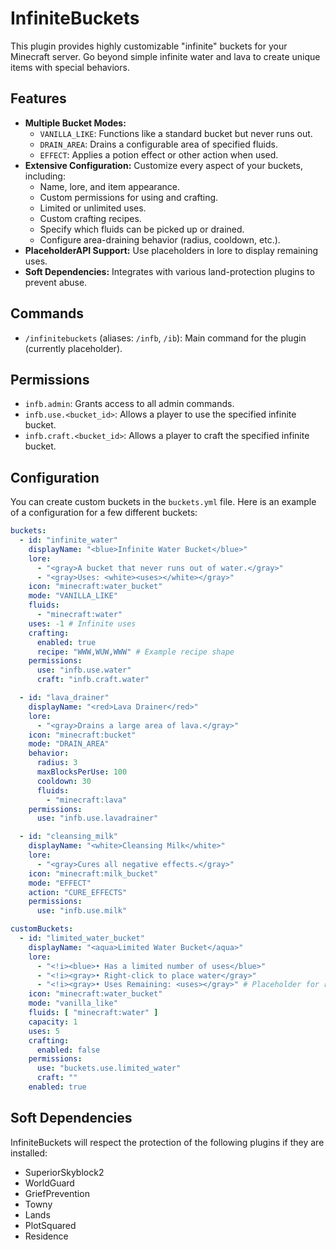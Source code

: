 # InfiniteBuckets

This plugin provides highly customizable "infinite" buckets for your Minecraft server. Go beyond simple infinite water and lava to create unique items with special behaviors.

## Features

*   **Multiple Bucket Modes:**
    *   `VANILLA_LIKE`: Functions like a standard bucket but never runs out.
    *   `DRAIN_AREA`: Drains a configurable area of specified fluids.
    *   `EFFECT`: Applies a potion effect or other action when used.
*   **Extensive Configuration:** Customize every aspect of your buckets, including:
    *   Name, lore, and item appearance.
    *   Custom permissions for using and crafting.
    *   Limited or unlimited uses.
    *   Custom crafting recipes.
    *   Specify which fluids can be picked up or drained.
    *   Configure area-draining behavior (radius, cooldown, etc.).
*   **PlaceholderAPI Support:** Use placeholders in lore to display remaining uses.
*   **Soft Dependencies:** Integrates with various land-protection plugins to prevent abuse.

## Commands

*   `/infinitebuckets` (aliases: `/infb`, `/ib`): Main command for the plugin (currently placeholder).

## Permissions

*   `infb.admin`: Grants access to all admin commands.
*   `infb.use.<bucket_id>`: Allows a player to use the specified infinite bucket.
*   `infb.craft.<bucket_id>`: Allows a player to craft the specified infinite bucket.

## Configuration

You can create custom buckets in the `buckets.yml` file. Here is an example of a configuration for a few different buckets:

```yaml
buckets:
  - id: "infinite_water"
    displayName: "<blue>Infinite Water Bucket</blue>"
    lore:
      - "<gray>A bucket that never runs out of water.</gray>"
      - "<gray>Uses: <white><uses></white></gray>"
    icon: "minecraft:water_bucket"
    mode: "VANILLA_LIKE"
    fluids:
      - "minecraft:water"
    uses: -1 # Infinite uses
    crafting:
      enabled: true
      recipe: "WWW,WUW,WWW" # Example recipe shape
    permissions:
      use: "infb.use.water"
      craft: "infb.craft.water"

  - id: "lava_drainer"
    displayName: "<red>Lava Drainer</red>"
    lore:
      - "<gray>Drains a large area of lava.</gray>"
    icon: "minecraft:bucket"
    mode: "DRAIN_AREA"
    behavior:
      radius: 3
      maxBlocksPerUse: 100
      cooldown: 30
      fluids:
        - "minecraft:lava"
    permissions:
      use: "infb.use.lavadrainer"

  - id: "cleansing_milk"
    displayName: "<white>Cleansing Milk</white>"
    lore:
      - "<gray>Cures all negative effects.</gray>"
    icon: "minecraft:milk_bucket"
    mode: "EFFECT"
    action: "CURE_EFFECTS"
    permissions:
      use: "infb.use.milk"

customBuckets:
  - id: "limited_water_bucket"
    displayName: "<aqua>Limited Water Bucket</aqua>"
    lore:
      - "<!i><blue>• Has a limited number of uses</blue>"
      - "<!i><gray>• Right-click to place water</gray>"
      - "<!i><gray>• Uses Remaining: <uses></gray>" # Placeholder for remaining uses
    icon: "minecraft:water_bucket"
    mode: "vanilla_like"
    fluids: [ "minecraft:water" ]
    capacity: 1
    uses: 5
    crafting:
      enabled: false
    permissions:
      use: "buckets.use.limited_water"
      craft: ""
    enabled: true
```

## Soft Dependencies

InfiniteBuckets will respect the protection of the following plugins if they are installed:

*   SuperiorSkyblock2
*   WorldGuard
*   GriefPrevention
*   Towny
*   Lands
*   PlotSquared
*   Residence
